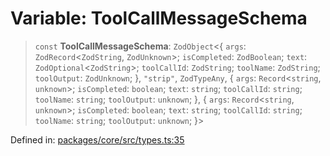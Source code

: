 # Variable: ToolCallMessageSchema

> `const` **ToolCallMessageSchema**: `ZodObject`\<\{ `args`: `ZodRecord`\<`ZodString`, `ZodUnknown`\>; `isCompleted`: `ZodBoolean`; `text`: `ZodOptional`\<`ZodString`\>; `toolCallId`: `ZodString`; `toolName`: `ZodString`; `toolOutput`: `ZodUnknown`; \}, `"strip"`, `ZodTypeAny`, \{ `args`: `Record`\<`string`, `unknown`\>; `isCompleted`: `boolean`; `text`: `string`; `toolCallId`: `string`; `toolName`: `string`; `toolOutput`: `unknown`; \}, \{ `args`: `Record`\<`string`, `unknown`\>; `isCompleted`: `boolean`; `text`: `string`; `toolCallId`: `string`; `toolName`: `string`; `toolOutput`: `unknown`; \}\>

Defined in: [packages/core/src/types.ts:35](https://github.com/GeoDaCenter/openassistant/blob/2c7e2a603db0fcbd6603996e5ea15006191c5f7f/packages/core/src/types.ts#L35)
